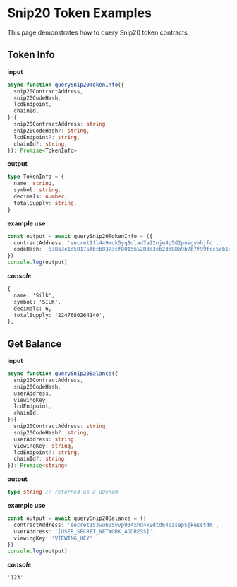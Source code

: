# Snip20 Token Examples

This page demonstrates how to query Snip20 token contracts


## Token Info

**input**

```ts
async function querySnip20TokenInfo({
  snip20ContractAddress,
  snip20CodeHash,
  lcdEndpoint,
  chainId,
}:{
  snip20ContractAddress: string,
  snip20CodeHash?: string,
  lcdEndpoint?: string,
  chainId?: string,
}): Promise<TokenInfo> 
```

**output**

```ts
type TokenInfo = {
  name: string,
  symbol: string,
  decimals: number,
  totalSupply: string,
}

```

**example use**

```ts
const output = await querySnip20TokenInfo = ({
  contractAddress: 'secret1fl449muk5yq8dlad7a22nje4p5d2pnsgymhjfd',
  codeHash: '638a3e1d50175fbcb8373cf801565283e3eb23d88a9b7b7f99fcc5eb1e6b561e' 
})
console.log(output) 
```
***console***
```md
{
  name: 'Silk',
  symbol: 'SILK',
  decimals: 6,
  totalSupply: '2247680264140',
};

```

## Get Balance

**input**

```ts
async function querySnip20Balance({
  snip20ContractAddress,
  snip20CodeHash,
  userAddress,
  viewingKey,
  lcdEndpoint,
  chainId,
}:{
  snip20ContractAddress: string,
  snip20CodeHash?: string,
  userAddress: string,
  viewingKey: string,
  lcdEndpoint?: string,
  chainId?: string,
}): Promise<string>
```

**output**

```ts
type string // returned as a uDenom 

```

**example use**

```ts
const output = await querySnip20Balance = ({
  contractAddress: 'secret153wu605vvp934xhd4k9dtd640zsep5jkesstdm',
  userAddress: '[USER_SECRET_NETWORK_ADDRESS]',
  viewingKey: 'VIEWING_KEY'
})
console.log(output) 
```
***console***
```md
'123'

```